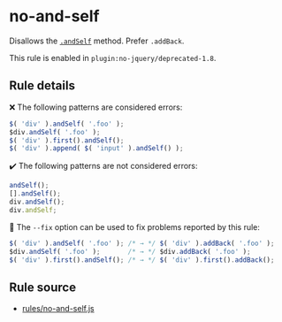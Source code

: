 # no-and-self

Disallows the [`.andSelf`](https://api.jquery.com/andSelf/) method. Prefer `.addBack`.

This rule is enabled in `plugin:no-jquery/deprecated-1.8`.

## Rule details

❌ The following patterns are considered errors:
```js
$( 'div' ).andSelf( '.foo' );
$div.andSelf( '.foo' );
$( 'div' ).first().andSelf();
$( 'div' ).append( $( 'input' ).andSelf() );
```

✔️ The following patterns are not considered errors:
```js
andSelf();
[].andSelf();
div.andSelf();
div.andSelf;
```

🔧 The `--fix` option can be used to fix problems reported by this rule:
```js
$( 'div' ).andSelf( '.foo' ); /* → */ $( 'div' ).addBack( '.foo' );
$div.andSelf( '.foo' );       /* → */ $div.addBack( '.foo' );
$( 'div' ).first().andSelf(); /* → */ $( 'div' ).first().addBack();
```
## Rule source

* [rules/no-and-self.js](../src/rules/no-and-self.js)
